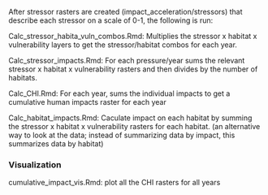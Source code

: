 After stressor rasters are created (impact_acceleration/stressors) that describe each stressor on a scale of 0-1, the following is run:
  
Calc_stressor_habita_vuln_combos.Rmd: Multiplies the stressor x habitat x vulnerability layers to get the stressor/habitat combos for each year.
  
Calc_stressor_impacts.Rmd: For each pressure/year sums the relevant stressor x habitat x vulnerability rasters and then divides by the number of habitats.
   
Calc_CHI.Rmd: For each year, sums the individual impacts to get a cumulative human impacts raster for each year 

Calc_habitat_impacts.Rmd: Caculate impact on each habitat by summing the stressor x habitat x vulnerability rasters for each habitat. (an alternative way to look at the data; instead of summarizing data by impact, this summarizes data by habitat) 

### Visualization
cumulative_impact_vis.Rmd: plot all the CHI rasters for all years



